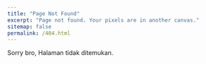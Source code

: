 ```yaml
---
title: "Page Not Found"
excerpt: "Page not found. Your pixels are in another canvas."
sitemap: false
permalink: /404.html
---
```


Sorry bro, Halaman tidak ditemukan.
